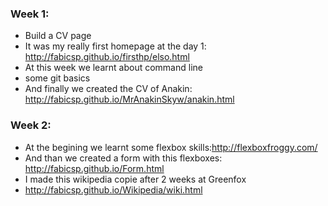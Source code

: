 ### Week 1:

* Build a CV page
* It was my really first homepage at the day 1: http://fabicsp.github.io/firsthp/elso.html
* At this week we learnt about command line 
* some git basics
* And finally we created the CV of Anakin: http://fabicsp.github.io/MrAnakinSkyw/anakin.html

### Week 2: 
* At the begining we learnt some flexbox skills:http://flexboxfroggy.com/
* And than we created a form with this flexboxes: http://fabicsp.github.io/Form.html
* I made this wikipedia copie after 2 weeks at Greenfox
* http://fabicsp.github.io/Wikipedia/wiki.html
